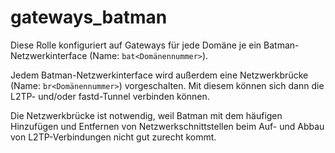 # gateways_batman

Diese Rolle konfiguriert auf Gateways für jede Domäne je ein Batman-Netzwerkinterface (Name: `bat<Domänennummer>`).

Jedem Batman-Netzwerkinterface wird außerdem eine Netzwerkbrücke (Name: `br<Domänennummer>`) vorgeschalten.
Mit diesem können sich dann die L2TP- und/oder fastd-Tunnel verbinden können.

Die Netzwerkbrücke ist notwendig, weil Batman mit dem häufigen Hinzufügen und Entfernen von Netzwerkschnittstellen beim Auf- und Abbau von L2TP-Verbindungen nicht gut zurecht kommt.
